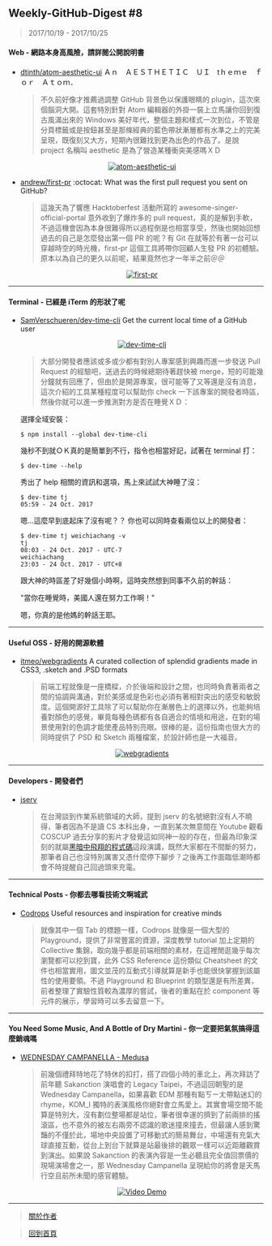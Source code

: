 ## Weekly-GitHub-Digest #8
> 2017/10/19 - 2017/10/25

#### Web - 網路本身高風險，請詳閱公開說明書
- [dtinth/atom-aesthetic-ui](https://github.com/dtinth/atom-aesthetic-ui)  Ａｎ　ＡＥＳＴＨＥＴＩＣ　ＵＩ　tｈｅｍｅ　ｆｏｒ　Ａｔｏｍ．
  
  > 不久前好像才推薦過調整 GitHub 背景色以保護眼睛的 plugin，這次來個腦洞大開。這套特別針對 Atom 編輯器的外掛一裝上立馬讓你回到復古風滿出來的 Windows 美好年代，整個主題和樣式一次到位，不管是分頁標籤或是按鈕甚至是那條經典的藍色帶狀漸層都有水準之上的完美呈現，既復刻又大方，短期內很難找到更為出色的作品了。是說 project 名稱叫 aesthetic 是為了營造某種衝突美感嗎ＸＤ
  <p align="center">
    <a target="_blank" href="https://github.com/dtinth/atom-aesthetic-ui"><img alt="atom-aesthetic-ui" src="https://camo.githubusercontent.com/729adbef4e35abd35e5a2ba894c35d3dbc35467b/687474703a2f2f692e696d6775722e636f6d2f3435354132696d2e706e67"></a>
  </p>
  
- [andrew/first-pr](https://github.com/andrew/first-pr)  :octocat: What was the first pull request you sent on GitHub? 
  > 這幾天為了響應 Hacktoberfest 活動所寫的 awesome-singer-official-portal 意外收到了爆炸多的 pull request，真的是解到手軟，不過這機會因為本身很難得所以過程倒是也相當享受，然後也開始回想過去的自己是怎麼發出第一個 PR 的呢？有 Git 在就等於有著一台可以穿越時空的時光機，first-pr 這個工具將帶你回顧人生發 PR 的初體驗。原本以為自己的更久以前呢，結果竟然也才一年半之前＠＠
  <p align="center">
    <a target="_blank" href="https://github.com/andrew/first-pr"><img alt="first-pr" src="https://i.imgur.com/VX7HLZs.png"></a>
  </p>
---

#### Terminal - 已經是 iTerm 的形狀了呢
- [SamVerschueren/dev-time-cli](https://github.com/SamVerschueren/dev-time-cli)  Get the current local time of a GitHub user
  <p align="center">
    <a target="_blank" href="https://github.com/SamVerschueren/dev-time-cli"><img alt="dev-time-cli" src="https://github.com/SamVerschueren/dev-time-cli/raw/master/screenshot.gif"></a>
  </p>
  
  > 大部分開發者應該或多或少都有對別人專案感到興趣而進一步發送 Pull Request 的經驗吧，送過去的時候總期待著趕快被 merge，短的可能幾分鐘就有回應了，但由於是開源專案，很可能等了又等還是沒有消息，這次介紹的工具某種程度可以幫助你 check 一下該專案的開發者時區，然後你就可以進一步推測對方是否在睡覺ＸＤ：

  選擇全域安裝：
  ```shell
  $ npm install --global dev-time-cli
  ```
  幾秒不到就ＯＫ真的是簡單到不行，指令也相當好記，試著在 terminal 打：
  ```shell
  $ dev-time --help
  ```
  秀出了 help 相關的資訊和選項，馬上來試試大神睡了沒：
  ```shell
  $ dev-time tj
  05:59 - 24 Oct. 2017
  ```
  嗯...這麼早到底起床了沒有呢？？
  你也可以同時查看兩位以上的開發者：
  ```shell
  $ dev-time tj weichiachang -v
  tj
  08:03 - 24 Oct. 2017 - UTC-7
  weichiachang
  23:03 - 24 Oct. 2017 - UTC+8
  ```
  跟大神的時區差了好幾個小時啊，這時突然想到同事不久前的幹話：
  
  "當你在睡覺時，美國人還在努力工作啊！"
  
  嗯，你真的是他媽的幹話王耶。
  
---

#### Useful OSS - 好用的開源軟體

- [itmeo/webgradients](https://github.com/itmeo/webgradients)  A curated collection of splendid gradients made in CSS3, .sketch and .PSD formats

  > 前端工程就像是一座橋樑，介於後端和設計之間，也同時負責著兩者之間的協調與溝通，對於美感或是色彩也必須有著相對突出的感受和敏銳度。這個開源好工具除了可以幫助你在漸層色上的選擇以外，也能夠培養對顏色的感覺，畢竟每種色碼都有各自適合的情境和用途，在對的場景使用對的色調才能使產品特別亮眼。很棒的是，這份指南也很大方的同時提供了 PSD 和 Sketch 兩種檔案，於設計師也是一大福音。
  <p align="center">
    <a target="_blank" href="https://github.com/itmeo/webgradients"><img alt="webgradients" src="https://i.imgur.com/Q8MNGcL.png"></a>
  </p>
---

#### Developers - 開發者們

- [jserv](https://github.com/jserv)
  
  > 在台灣談到作業系統領域的大師，提到 jserv 的名號絕對沒有人不曉得，筆者因為不是讀 CS 本科出身，一直到某次無意間在 Youtube 觀看 COSCUP 過去分享的影片才發覺這如同神一般的存在，但最為印象深刻的就屬[黑暗中飛翔的程式碼](https://www.youtube.com/watch?v=olo1vmMgExM)這段演講，既然大家都在不間斷的努力，那筆者自己也沒特別厲害又憑什麼停下腳步？之後再工作面臨低潮時都會不時提醒自己回過頭來充電。

---

#### Technical Posts - 你都去哪看技術文啊城武

- [Codrops](https://tympanus.net/codrops/)  Useful resources and inspiration for creative minds
  
  > 就像其中一個 Tab 的標題一樣，Codrops 就像是一個大型的 Playground，提供了非常豐富的資源，深度教學 tutorial 加上定期的 Collective 集錦，取向幾乎都是前端相關的素材，在這裡閒逛幾乎每次瀏覽都可以挖到寶，此外 CSS Reference 這份類似 Cheatsheet 的文件也相當實用，圖文並茂的互動式引導就算是新手也能很快掌握到該屬性的使用要領。不過 Playground 和 Blueprint 的類型還是有所差異，前者整理了實驗性質較為濃厚的嘗試，後者的重點在於 component 等元件的展示，學習時可以多去留意一下。

---

#### You Need Some Music, And A Bottle of Dry Martini - 你一定要把氣氛搞得這麼銷魂嗎
- [WEDNESDAY CAMPANELLA - Medusa](https://www.youtube.com/watch?v=V5fO-WXd9W8&index=8&list=PLxPPbs7D6-e9EormZGytI5kUtNiOre2Op)
  
  > 前幾個禮拜特地花了特休的扣打，搭了四個小時的車北上，再次拜訪了前年聽 Sakanction 演唱會的 Legacy Taipei，不過這回朝聖的是 Wednesday Campanella，如果喜歡 EDM 那種有點ㄎㄧㄤ帶點迷幻的 rhyme，KOM_I 獨特的表演風格你絕對會立馬愛上。其實會場空間不能算是特別大，沒有劃位整場都是站位，筆者很幸運的擠到了前兩排的搖滾區，也不意外的被左右兩旁不認識的歌迷撞來撞去，但最讓人感到驚豔的不僅於此，場地中央設置了可移動式的簡易舞台，中場還有充氣大球直接互動，從台上到台下就算是站最後排的觀眾一樣可以近距離觀賞到演出。如果說 Sakanction 的表演內容是一生必聽且完全值回票價的現場演場會之一，那 Wednesday Campanella 呈現給你的將會是天馬行空且前所未聞的感官體驗。
  <p align="center"> 
    <a href="https://www.youtube.com/watch?v=V5fO-WXd9W8&index=8&list=PLxPPbs7D6-e9EormZGytI5kUtNiOre2Op">
      <img src="https://i.imgur.com/Ge42lZY.png" alt="Video Demo" />
    </a>
  </p>


---
> [關於作者](https://goo.gl/1pnqEk)

> [回到首頁](https://git.io/v5wk4)
